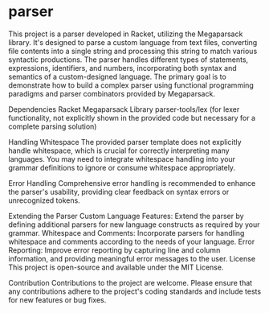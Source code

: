 # parser

This project is a parser developed in Racket, utilizing the Megaparsack library. It's designed to parse a custom language from text files, converting file contents into a single string and processing this string to match various syntactic productions. The parser handles different types of statements, expressions, identifiers, and numbers, incorporating both syntax and semantics of a custom-designed language. The primary goal is to demonstrate how to build a complex parser using functional programming paradigms and parser combinators provided by Megaparsack.

Dependencies
Racket
Megaparsack Library
parser-tools/lex (for lexer functionality, not explicitly shown in the provided code but necessary for a complete parsing solution)

Handling Whitespace
The provided parser template does not explicitly handle whitespace, which is crucial for correctly interpreting many languages. You may need to integrate whitespace handling into your grammar definitions to ignore or consume whitespace appropriately.

Error Handling
Comprehensive error handling is recommended to enhance the parser's usability, providing clear feedback on syntax errors or unrecognized tokens.

Extending the Parser
Custom Language Features: Extend the parser by defining additional parsers for new language constructs as required by your grammar.
Whitespace and Comments: Incorporate parsers for handling whitespace and comments according to the needs of your language.
Error Reporting: Improve error reporting by capturing line and column information, and providing meaningful error messages to the user.
License
This project is open-source and available under the MIT License.

Contribution
Contributions to the project are welcome. Please ensure that any contributions adhere to the project's coding standards and include tests for new features or bug fixes.
